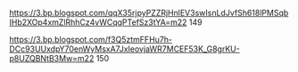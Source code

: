 
https://3.bp.blogspot.com/qqX35rjpyPZZRjHnlEV3swIsnLdJvfSh618lPMSqbIHb2XOp4xmZlRhhCz4vWCqqPTefSz3tYA=m22 149

https://3.bp.blogspot.com/f3Q5ztmFFHu7h-DCc93UUxdpY70enWyMsxA7JxIeovjaWR7MCEF53K_G8grKU-p8UZQBNtB3Mw=m22 150
